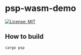 # psp-wasm-demo

[![License: MIT](https://img.shields.io/badge/License-MIT-brightgreen?style=flat-square)](/LICENSE)

## How to build

```sh
cargo psp
```
